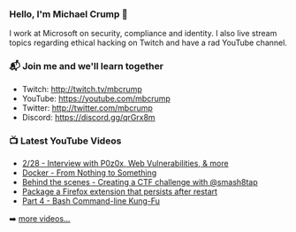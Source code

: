 ### Hello, I'm Michael Crump 👋

I work at Microsoft on security, compliance and identity. I also live stream topics regarding ethical hacking on Twitch and have a rad YouTube channel. 

### 📬 Join me and we'll learn together

- Twitch: http://twitch.tv/mbcrump
- YouTube: https://youtube.com/mbcrump
- Twitter: http://twitter.com/mbcrump
- Discord: https://discord.gg/qrGrx8m

### 📺 Latest YouTube Videos

<!-- YOUTUBE:START -->
- [2/28 - Interview with P0z0x, Web Vulnerabilities, & more](https://www.youtube.com/watch?v=jEklf7oDO3Y)
- [Docker - From Nothing to Something](https://www.youtube.com/watch?v=Zgf79-GfEu0)
- [Behind the scenes - Creating a CTF challenge with @smash8tap](https://www.youtube.com/watch?v=PpGF_t4weQk)
- [Package a Firefox extension that persists after restart](https://www.youtube.com/watch?v=FlO2q3fwdZM)
- [Part 4 - Bash Command-line Kung-Fu](https://www.youtube.com/watch?v=I4ZBSBSmdJQ)
<!-- YOUTUBE:END -->

➡️ [more videos...](https://youtube.com/mbcrump)

